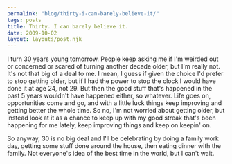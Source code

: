 ```yaml
---
permalink: "blog/thirty-i-can-barely-believe-it/"
tags: posts
title: Thirty. I can barely believe it.
date: 2009-10-02
layout: layouts/post.njk
---
```


I turn 30 years young tomorrow. People keep asking me if I'm weirded out or concerned or scared of turning another decade older, but I'm really not. It's not that big of a deal to me. I mean, I guess if given the choice I'd prefer to stop getting older, but if I had the power to stop the clock I would have done it at age 24, not 29. But then the good stuff that's happened in the past 5 years wouldn't have happened either, so whatever. Life goes on, opportunities come and go, and with a little luck things keep improving and getting better the whole time. So no, I'm not worried about getting older, but instead look at it as a chance to keep up with my good streak that's been happening for me lately, keep improving things and keep on keepin' on.&nbsp;

So anyway, 30 is no big deal and I'll be celebrating by doing a family work day, getting some stuff done around the house, then eating dinner with the family. Not everyone's idea of the best time in the world, but I can't wait.